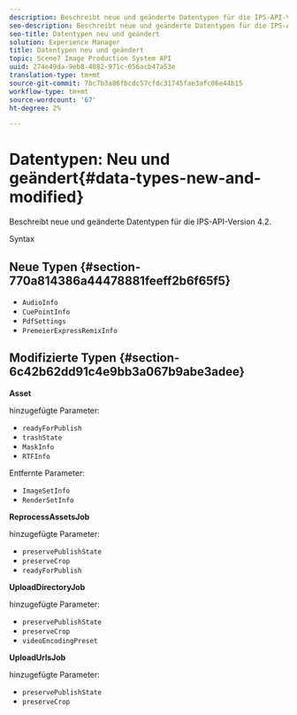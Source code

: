 ```yaml
---
description: Beschreibt neue und geänderte Datentypen für die IPS-API-Version 4.2.
seo-description: Beschreibt neue und geänderte Datentypen für die IPS-API-Version 4.2.
seo-title: Datentypen neu und geändert
solution: Experience Manager
title: Datentypen neu und geändert
topic: Scene7 Image Production System API
uuid: 274e49da-9eb8-4082-971c-056acb47a53e
translation-type: tm+mt
source-git-commit: 7bc7b3a86fbcdc57cfdc31745fae3afc06e44b15
workflow-type: tm+mt
source-wordcount: '67'
ht-degree: 2%

---
```



# Datentypen: Neu und geändert{#data-types-new-and-modified}

Beschreibt neue und geänderte Datentypen für die IPS-API-Version 4.2.

Syntax

## Neue Typen {#section-770a814386a44478881feeff2b6f65f5}

* `AudioInfo`
* `CuePointInfo`
* `PdfSettings`
* `PremeierExpressRemixInfo`

## Modifizierte Typen {#section-6c42b62dd91c4e9bb3a067b9abe3adee}

**Asset**

hinzugefügte Parameter:

* `readyForPublish`
* `trashState`
* `MaskInfo`
* `RTFInfo`

Entfernte Parameter:

* `ImageSetInfo`
* `RenderSetInfo`

**ReprocessAssetsJob**

hinzugefügte Parameter:

* `preservePublishState`
* `preserveCrop`
* `readyForPublish`

**UploadDirectoryJob**

hinzugefügte Parameter:

* `preservePublishState`
* `preserveCrop`
* `videoEncodingPreset`

**UploadUrlsJob**

hinzugefügte Parameter:

* `preservePublishState`
* `preserveCrop`

